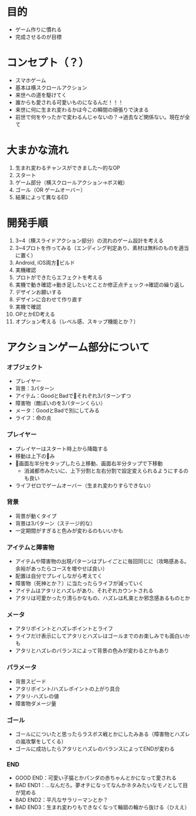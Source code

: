 # 目的
- ゲーム作りに慣れる
- 完成させるのが目標

# コンセプト（？）

- スマホゲーム
- 基本は横スクロールアクション
- 来世への道を駆けてく
- 誰からも愛される可愛いものになるんだ！！！
- 来世に何に生まれ変わるかは今この瞬間の頑張りで決まる
- 前世で何をやったかで変わるんじゃないの？→過去など関係ない。現在が全て

# 大まかな流れ

1. 生まれ変わるチャンスができました〜的なOP
2. スタート
3. ゲーム部分（横スクロールアクション→ボス戦）
4. ゴール（OR ゲームオーバー）
5. 結果によって異なるED

# 開発手順

1. 3~4（横スライドアクション部分）の流れのゲーム設計を考える
2. 3~4プロトを作ってみる（エンディング判定あり、素材は無料のものを適当に置く）
3. Android, iOS両方ビルド
3. 実機確認
4. プロトができたらエフェクトを考える
5. 実機で動き確認→動き足したいとことか修正点チェック→確認の繰り返し
6. デザインお願いする
7. デザインに合わせて作り直す
8. 実機で確認
9. OPとかED考える
10. オプション考える（レベル感、スキップ機能とか？）


# アクションゲーム部分について

### オブジェクト
- プレイヤー
- 背景：3パターン
- アイテム：GoodとBadでそれぞれ3パターンずつ
- 障害物（敵ぽいのを3パターンくらい）
- メータ：GoodとBadで別にしてみる
- ライフ：命の炎

### プレイヤー
- プレイヤーはスタート時上から降臨する
- 移動は上下のみ
- 画面左半分をタップしたら上移動、画面右半分タップで下移動
  - 消滅都市みたいに、上下分割と左右分割で設定変えられるようにするのも良い
- ライフゼロでゲームオーバー（生まれ変わりすらできない）

### 背景
- 背景が動くタイプ
- 背景は3パターン（ステージ的な）
- 一定期間がすぎると色みが変わるのもいいかも

### アイテムと障害物
- アイテムや障害物の出現パターンはプレイごとに毎回同じに（攻略感ある。余裕があったらコースを増やせば良い）
- 配置は自分でプレイしながら考えてく
- 障害物（死神とか？）に当たったらライフが減っていく
- アイテムはアタリとハズレがあり、それぞれカウントされる
- アタリは可愛かったり清らかなもの、ハズレは札束とか邪念感あるものとか

### メータ
- アタリポイントとハズレポイントとライフ
- ライフだけ表示にしてアタリとハズレはゴールまでのお楽しみでも面白いかも
- アタリとハズレのバランスによって背景の色みが変わるとかもあり

### パラメータ
- 背景スピード
- アタリポイント/ハズレポイントの上がり具合
- アタリ-ハズレの値
- 障害物ダメージ量

### ゴール
- ゴールにについたと思ったらラスボス戦とかにしたみある（障害物とハズレの嵐攻撃をしてくる）
- ゴールに成功したらアタリとハズレのバランスによってENDが変わる

### END
- GOOD END：可愛い子猫とかパンダの赤ちゃんとかになって愛される
- BAD END1：...なんだろ。夢オチになってなんかネタみたいなモノとして目が覚める
- BAD END2：平凡なサラリーマンとか？
- BAD END3：生まれ変わりもできなくなって輪廻の輪から抜ける（ひええ）